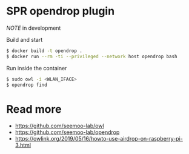 # SPR opendrop plugin

*NOTE* in development

Build and start
```sh
$ docker build -t opendrop .
$ docker run --rm -ti --privileged --network host opendrop bash
```

Run inside the container
```sh
$ sudo owl -i <WLAN_IFACE>
$ opendrop find
```

# Read more
* https://github.com/seemoo-lab/owl
* https://github.com/seemoo-lab/opendrop
* https://owlink.org/2019/05/16/howto-use-airdrop-on-raspberry-pi-3.html

